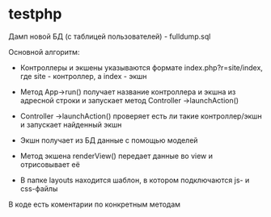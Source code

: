 # testphp
Дамп новой БД (с таблицей пользователей) - fulldump.sql

Основной алгоритм:


- Контроллеры и экшены указываются формате index.php?r=site/index, где site - контроллер, а index - экшн

- Метод App->run() получает название контроллера и экшна из адресной строки и запускает метод Controller ->launchAction()

- Controller ->launchAction() проверяет есть ли такие контроллер/экшн и запускает найденный экшн

- Экшн получает из БД данные с помощью моделей

- Метод экшена renderView() передает данные во view и отрисовывает её

- В папке layouts находится шаблон, в котором подключаются js- и css-файлы

В коде есть коментарии по конкретным методам

